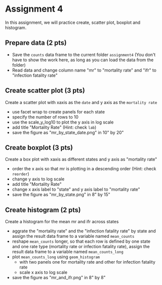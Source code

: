 # Assignment 4

In this assignment, we will practice create, scatter plot, boxplot and
histogram.

## Prepare data (2 pts)
* Save the `counts` data frame to the current folder `assignment4` (You don't
  have to show the work here, as long as you can load the data from the folder)
* Read data and change column name "mr" to "mortality rate" and "ifr" to
  "infection fatality rate"

## Create scatter plot (3 pts)
Create a scatter plot with xaxis as the `date` and y axis as the `mortality rate`
* use facet wrap to create panels for each state
* specify the number of rows to 10
* use the scale_y_log10 to plot the y axis in log scale
* add title "Mortality Rate" (Hint: check `lab`)
* save the figure as "mr_by_state_date.png" in 10" by 20"

## Create boxplot (3 pts)
Create a box plot with xaxis as different states and y axis as "mortality rate"
* order the x axis so that mr is plotting in a descending order (Hint: check `reorder`)
* change y axis to log scale
* add title "Mortality Rate"
* change x axis label to "state" and y axis label to "mortality rate"
* save the figure as "mr_by_state.png" in 8" by 15"

## Create histogram (2 pts)
Create a histogram for the mean mr and ifr across states
* aggrate the "mortality rate" and the "infection fatality rate" by state
  and assign the result data frame to a variable named `mean_counts`
* reshape `mean_counts` longer, so that each row is defined by one state and
  one rate type (mortality rate or infection fatality rate), assign the result
  data frame to a variable named `mean_counts_long`
* plot `mean_counts_long` using `geom_histogram`
  * with two panels one for mortality rate and other for infection fatality rate
  * scale x axis to log scale
* save the figure as "mr_and_ifr.png" in 8" by 8"